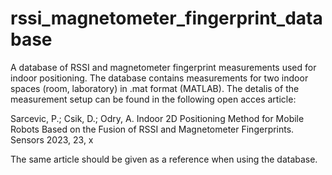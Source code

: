 # rssi_magnetometer_fingerprint_database
A database of RSSI and magnetometer fingerprint measurements used for indoor positioning.
The database contains measurements for two indoor spaces (room, laboratory) in .mat format (MATLAB). The detalis of the measurement setup can be found in the following open acces article:

Sarcevic, P.; Csik, D.;  Odry, A. Indoor 2D Positioning Method for Mobile Robots Based on the Fusion of RSSI and  Magnetometer Fingerprints. Sensors 2023, 23, x

The same article should be given as a reference when using the database.
